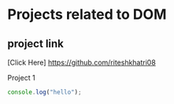 # Projects related to DOM

## project link

[Click Here] https://github.com/riteshkhatri08

Project 1

```javascript
console.log("hello");
```
